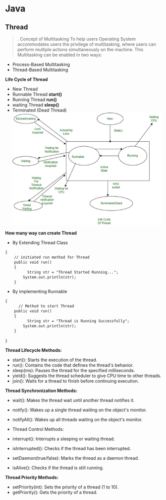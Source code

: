 # Java

## Thread 
  >. Concept of Multitasking
     To help users Operating System accommodates users the privilege of multitasking, where users can perform multiple actions simultaneously on the machine. This Multitasking can be enabled in two ways:

  - Process-Based Multitasking
  - Thread-Based Multitasking 


   **Life Cycle of Thread**
  - New Thread
  - Runnable Thread  **start()**
  - Running Thread  **run()**
  - waiting Thread **sleep()**
  - Terminated (Dead Thread)
![img.png](img.png)

    
**How many way can create Thread**

  - By Extending Thread Class

```class MyThread extends Thread 
{
    // initiated run method for Thread
    public void run()
    {
          String str = "Thread Started Running...";
        System.out.println(str);
    }
```


  - By implementing Runnable 
```class MyThread implements Runnable 
{    
      // Method to start Thread
    public void run()
    {
          String str = "Thread is Running Successfully";
        System.out.println(str);
    }

}
```

**Thread Lifecycle Methods:**

  - start(): Starts the execution of the thread.
  - run(): Contains the code that defines the thread's behavior.
  - sleep(ms): Pauses the thread for the specified milliseconds.
  - yield(): Suggests the thread scheduler to give CPU time to other threads.
  - join(): Waits for a thread to finish before continuing execution.

**Thread Synchronization Methods:**

  - wait(): Makes the thread wait until another thread notifies it.
  - notify(): Wakes up a single thread waiting on the object's monitor.
  - notifyAll(): Wakes up all threads waiting on the object's monitor.

  - Thread Control Methods:
  - interrupt(): Interrupts a sleeping or waiting thread.
  - isInterrupted(): Checks if the thread has been interrupted.
  - setDaemon(true/false): Marks the thread as a daemon thread.
  - isAlive(): Checks if the thread is still running.

 **Thread Priority Methods:**
  - setPriority(int): Sets the priority of a thread (1 to 10).
  - getPriority(): Gets the priority of a thread.